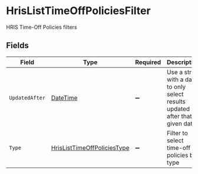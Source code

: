 # HrisListTimeOffPoliciesFilter

HRIS Time-Off Policies filters


## Fields

| Field                                                                                 | Type                                                                                  | Required                                                                              | Description                                                                           | Example                                                                               |
| ------------------------------------------------------------------------------------- | ------------------------------------------------------------------------------------- | ------------------------------------------------------------------------------------- | ------------------------------------------------------------------------------------- | ------------------------------------------------------------------------------------- |
| `UpdatedAfter`                                                                        | [DateTime](https://learn.microsoft.com/en-us/dotnet/api/system.datetime?view=net-5.0) | :heavy_minus_sign:                                                                    | Use a string with a date to only select results updated after that given date         | 2020-01-01T00:00:00.000Z                                                              |
| `Type`                                                                                | [HrisListTimeOffPoliciesType](../../Models/Requests/HrisListTimeOffPoliciesType.md)   | :heavy_minus_sign:                                                                    | Filter to select time-off policies by type                                            |                                                                                       |